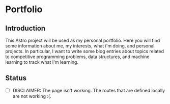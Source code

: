 # Portfolio

## Introduction

This Astro project will be used as my personal portfolio. Here you will find some information about me, my interests, what i'm doing, and personal projects. In particular, I want to write some blog entries about topics related to competitive programming problems, data structures, and machine learning to track what I'm learning.

## Status

- [ ] DISCLAIMER: The page isn't working. The routes that are defined locally are not working :(. 
